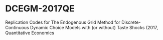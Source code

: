 # DCEGM-2017QE
 Replication Codes for The Endogenous Grid Method for Discrete-Continuous Dynamic Choice Models with (or without) Taste Shocks (2017, Quantitative Economics
